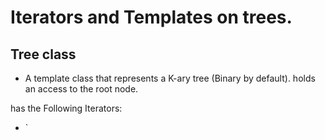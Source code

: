 # Iterators and Templates on trees.


## Tree class
- A template class that represents a K-ary tree (Binary by default).
holds an access to the root node.

has the Following Iterators:
 - `

